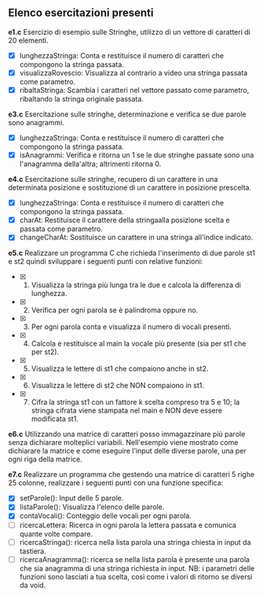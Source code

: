 ## Elenco esercitazioni presenti

**e1.c**
Esercizio di esempio sulle Stringhe, utilizzo di un vettore di caratteri di 20 elementi.   
- [x] lunghezzaStringa: Conta e restituisce il numero di caratteri che compongono la stringa passata.
- [x] visualizzaRovescio: Visualizza al contrario a video una stringa passata come parametro.
- [x] ribaltaStringa: Scambia i caratteri nel vettore passato come parametro, ribaltando la stringa originale passata.

**e3.c**
Esercitazione sulle stringhe, determinazione e verifica se due parole sono anagrammi.
- [x] lunghezzaStringa: Conta e restituisce il numero di caratteri che compongono la stringa passata.
- [x] isAnagrammi: Verifica e ritorna un 1 se le due stringhe passate sono una l'anagramma della'altra; altrimenti ritorna 0.

**e4.c**
Esercitazione sulle stringhe, recupero di un carattere in una determinata posizione e sostituzione di un carattere in posizione prescelta.
- [x] lunghezzaStringa: Conta e restituisce il numero di caratteri che compongono la stringa passata.
- [x] charAt: Restituisce il carattere della stringaalla posizione scelta e passata come parametro.
- [x] changeCharAt: Sostituisce un carattere in una stringa all'indice indicato.

**e5.c**
Realizzare un programma C che richieda l'inserimento di due parole st1 e st2 quindi
sviluppare i seguenti punti con relative funzioni:
- [x] 1. Visualizza la stringa più lunga tra le due e calcola la differenza di lunghezza.
- [x] 2. Verifica per ogni parola se è palindroma oppure no.
- [x] 3. Per ogni parola conta e visualizza il numero di vocali presenti.
- [x] 4. Calcola e restituisce al main la vocale più presente (sia per st1 che per st2).
- [x] 5. Visualizza le lettere di st1 che compaiono anche in st2.
- [x] 6. Visualizza le lettere di st2 che NON compaiono in st1.
- [x] 7. Cifra la stringa st1 con un fattore k scelta compreso tra 5 e 10; la stringa cifrata viene stampata nel main e NON deve essere modificata st1.

**e6.c**
Utilizzando una matrice di caratteri posso immagazzinare più parole senza dichiarare molteplici variabili. Nell'esempio viene mostrato come dichiarare la matrice e come eseguire
l'input delle diverse parole, una per ogni riga della matrice.

**e7.c**
Realizzare un programma che gestendo una matrice di caratteri 5 righe 25 colonne, realizzare
i seguenti punti con una funzione specifica:
- [x] setParole(): Input delle 5 parole.
- [x] listaParole(): Visualizza l'elenco delle parole.
- [x] contaVocali(): Conteggio delle vocali per ogni parola.
- [ ] ricercaLettera: Ricerca in ogni parola la lettera passata e comunica quante volte compare.
- [ ] ricercaStringa(): ricerca nella lista parola una stringa chiesta in input da tastiera.
- [ ] ricercaAnagramma(): ricerca se nella lista parola è presente una parola che sia anagramma di una stringa richiesta in input.
NB: i parametri delle funzioni sono lasciati a tua scelta, così come i valori di ritorno se diversi da void.